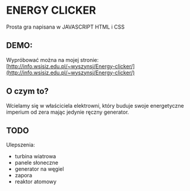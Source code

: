 # ENERGY CLICKER

Prosta gra napisana w JAVASCRIPT HTML i CSS

## DEMO:

Wypróbować można na mojej stronie:  [http://info.wsisiz.edu.pl/~wyszynsj/Energy-clicker/](http://info.wsisiz.edu.pl/~wyszynsj/Energy-clicker/)

## O czym to?

Wcielamy się w właściciela elektrowni, który buduje swoje energetyczne imperium od zera mając jedynie ręczny generator.

## TODO

Ulepszenia:
- turbina wiatrowa
- panele słoneczne
- generator na węgiel
- zapora
- reaktor atomowy
